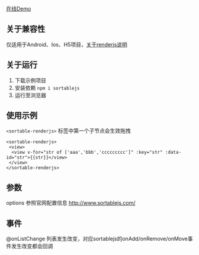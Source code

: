 [在线Demo](https://renderjssortable.pages.dev/)

## 关于兼容性
仅适用于Android、Ios、H5项目，[关于renderjs说明](https://uniapp.dcloud.net.cn/tutorial/renderjs.html#renderjs)


## 关于运行
1. 下载示例项目
2. 安装依赖 ```npm i sortablejs```
3. 运行至浏览器

## 使用示例

```<sortable-renderjs>``` 标签中第一个子节点会生效拖拽

```
<sortable-renderjs>
 <view>
  <view v-for="str of ['aaa','bbb','ccccccccc']" :key="str" :data-id="str">{{str}}</view>
 </view>
</sortable-renderjs>
```

## 参数

options 参照官网配置信息 http://www.sortablejs.com/

## 事件
@onListChange 列表发生改变，对应sortablejs的onAdd/onRemove/onMove事件发生改变都会回调